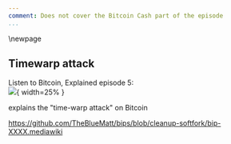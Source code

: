 ```yaml
---
comment: Does not cover the Bitcoin Cash part of the episode
...
```


\newpage
## Timewarp attack

Listen to Bitcoin, Explained episode 5:\
![](qr/05.png){ width=25% }

explains the "time-warp attack" on Bitcoin

https://github.com/TheBlueMatt/bips/blob/cleanup-softfork/bip-XXXX.mediawiki
